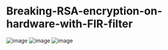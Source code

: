 # Breaking-RSA-encryption-on-hardware-with-FIR-filter

![image](https://user-images.githubusercontent.com/62338143/235294861-30dc90b9-9552-4dda-9207-b4c10ef4597e.png)
![image](https://user-images.githubusercontent.com/62338143/235294871-e54d40e2-06c9-4c3a-825c-79ef3ccf805b.png)
![image](https://user-images.githubusercontent.com/62338143/235294888-bdf55c40-b1d4-4f38-97b1-dc48a483615e.png)
